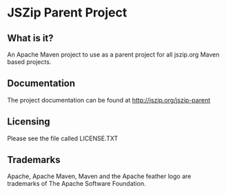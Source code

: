 JSZip Parent Project
====================

What is it?
-----------

An Apache Maven project to use as a parent project for all jszip.org Maven based projects.

Documentation
-------------

The project documentation can be found at http://jszip.org/jszip-parent

Licensing
---------

Please see the file called LICENSE.TXT

Trademarks
----------
Apache, Apache Maven, Maven and the Apache feather logo are trademarks of The Apache Software Foundation.